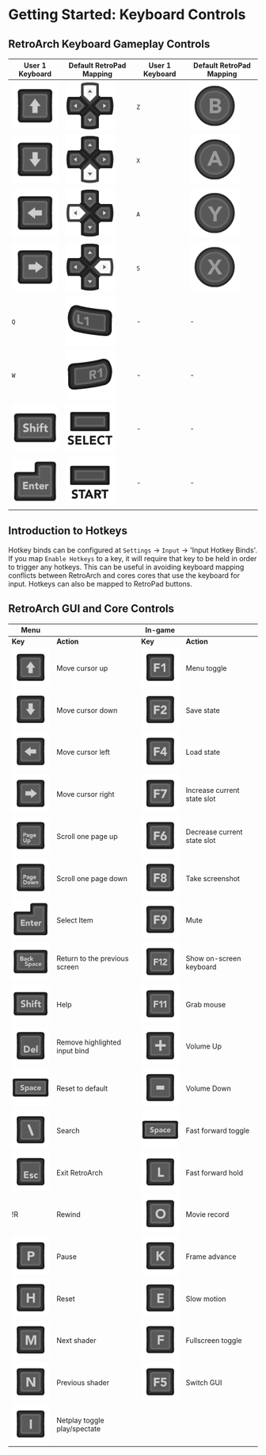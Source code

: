 # Getting Started: Keyboard Controls

## RetroArch Keyboard Gameplay Controls

| User 1 Keyboard | Default RetroPad Mapping  | User 1 Keyboard | Default RetroPad Mapping |
|-----------------|---------------------------|-----------------|--------------------------|
| ![Up Arrow](../image/Button_Pack/Keyboard_&_Mouse/Dark/Keyboard_Black_Arrow_Up.png)    | ![RetroPad Up](../image/retropad/retro_dpad_up.png)       | `Z`   | ![RetroPad B](../image/retropad/retro_b.png)       |
| ![Down Arrow](../image/Button_Pack/Keyboard_&_Mouse/Dark/Keyboard_Black_Arrow_Down.png)  | ![RetroPad Down](../image/retropad/retro_dpad_down.png)     | `X`   | ![RetroPad A](../image/retropad/retro_a.png)       |
| ![Left Arrow](../image/Button_Pack/Keyboard_&_Mouse/Dark/Keyboard_Black_Arrow_Left.png)  | ![RetroPad Left](../image/retropad/retro_dpad_left.png)     | `A`   | ![RetroPad Y](../image/retropad/retro_y.png)       | 
| ![Right Arrow](../image/Button_Pack/Keyboard_&_Mouse/Dark/Keyboard_Black_Arrow_Right.png) | ![RetroPad Right](../image/retropad/retro_dpad_right.png)    | `S`   | ![RetoPad X](../image/retropad/retro_x.png)       |
| `Q`     | ![RetroPad L1](../image/retropad/retro_l1.png)            | - | - |
| `W`     | ![RetroPad R1](../image/retropad/retro_r1.png)            | - | - |
| ![Shift](../image/Button_Pack/Keyboard_&_Mouse/Dark/Keyboard_Black_Shift.png) | ![RetroPad Select](../image/retropad/retro_select.png)        | - | - |
| ![Enter](../image/Button_Pack/Keyboard_&_Mouse/Dark/Keyboard_Black_Enter.png) | ![RetroPad Start](../image/retropad/retro_start.png)         | - | - |

## Introduction to Hotkeys
Hotkey binds can be configured at `Settings` → `Input` → 'Input Hotkey Binds'. If you map `Enable Hotkeys` to a key, it will require that key to be held in order to trigger any hotkeys. This can be useful in avoiding keyboard mapping conflicts between RetroArch and cores cores that use the keyboard for input. Hotkeys can also be mapped to RetroPad buttons.

## RetroArch GUI and Core Controls

Menu                        ||In-game      ||
------------- | ------------ |------------- | ------------ 
**Key**       | **Action**   |**Key**       |**Action**
![Up Arrow](../image/Button_Pack/Keyboard_&_Mouse/Dark/Keyboard_Black_Arrow_Up.png)    | Move cursor up                  |![F1](../image/Button_Pack/Keyboard_&_Mouse/Dark/Keyboard_Black_F1.png)    | Menu toggle
![Down Arrow](../image/Button_Pack/Keyboard_&_Mouse/Dark/Keyboard_Black_Arrow_Down.png)  | Move cursor down                |![F2](../image/Button_Pack/Keyboard_&_Mouse/Dark/Keyboard_Black_F2.png)    | Save state
![Left Arrow](../image/Button_Pack/Keyboard_&_Mouse/Dark/Keyboard_Black_Arrow_Left.png)  | Move cursor left                |![F4](../image/Button_Pack/Keyboard_&_Mouse/Dark/Keyboard_Black_F4.png)    | Load state
![Right Arrow](../image/Button_Pack/Keyboard_&_Mouse/Dark/Keyboard_Black_Arrow_Right.png) | Move cursor right               |![F7](../image/Button_Pack/Keyboard_&_Mouse/Dark/Keyboard_Black_F7.png)    | Increase current state slot
![Page Up](../image/Button_Pack/Keyboard_&_Mouse/Dark/Keyboard_Black_Page_Up.png)     | Scroll one page up              |![F6](../image/Button_Pack/Keyboard_&_Mouse/Dark/Keyboard_Black_F6.png)    | Decrease current state slot
![Page Down](../image/Button_Pack/Keyboard_&_Mouse/Dark/Keyboard_Black_Page_Down.png)   | Scroll one page down            |![F8](../image/Button_Pack/Keyboard_&_Mouse/Dark/Keyboard_Black_F8.png)    | Take screenshot
![Enter](../image/Button_Pack/Keyboard_&_Mouse/Dark/Keyboard_Black_Enter.png)       | Select Item                       |![F9](../image/Button_Pack/Keyboard_&_Mouse/Dark/Keyboard_Black_F9.png)    | Mute
![Backspace](../image/Button_Pack/Keyboard_&_Mouse/Dark/Keyboard_Black_Backspace.png)   | Return to the previous screen  |![F12](../image/Button_Pack/Keyboard_&_Mouse/Dark/Keyboard_Black_F12.png)   | Show on-screen keyboard
![Shift](../image/Button_Pack/Keyboard_&_Mouse/Dark/Keyboard_Black_Shift.png)       | Help                            |![F11](../image/Button_Pack/Keyboard_&_Mouse/Dark/Keyboard_Black_F11.png)   | Grab mouse
![Del](../image/Button_Pack/Keyboard_&_Mouse/Dark/Keyboard_Black_Del.png)         | Remove highlighted input bind | ![+](../image/Button_Pack/Keyboard_&_Mouse/Dark/Keyboard_Black_Plus.png)  | Volume Up
![Space](../image/Button_Pack/Keyboard_&_Mouse/Dark/Keyboard_Black_Space.png)       | Reset to default | ![-](../image/Button_Pack/Keyboard_&_Mouse/Dark/Keyboard_Black_Minus.png) | Volume Down
![/](../image/Button_Pack/Keyboard_&_Mouse/Dark/Keyboard_Black_Slash.png)  | Search  | ![Spacebar](../image/Button_Pack/Keyboard_&_Mouse/Dark/Keyboard_Black_Space.png) | Fast forward toggle | 
![Esc](../image/Button_Pack/Keyboard_&_Mouse/Dark/Keyboard_Black_Esc.png)  | Exit RetroArch   | ![L](../image/Button_Pack/Keyboard_&_Mouse/Dark/Keyboard_Black_L.png) | Fast forward hold | 
!R[](../image/Button_Pack/Keyboard_&_Mouse/Dark/Keyboard_Black_R.png) | Rewind | ![O](../image/Button_Pack/Keyboard_&_Mouse/Dark/Keyboard_Black_O.png) | Movie record |
![P](../image/Button_Pack/Keyboard_&_Mouse/Dark/Keyboard_Black_P.png) | Pause| ![P](../image/Button_Pack/Keyboard_&_Mouse/Dark/Keyboard_Black_K.png) | Frame advance |
![H](../image/Button_Pack/Keyboard_&_Mouse/Dark/Keyboard_Black_H.png)  | Reset | ![E](../image/Button_Pack/Keyboard_&_Mouse/Dark/Keyboard_Black_E.png)     | Slow motion |
![M](../image/Button_Pack/Keyboard_&_Mouse/Dark/Keyboard_Black_M.png)  | Next shader| ![F](../image/Button_Pack/Keyboard_&_Mouse/Dark/Keyboard_Black_F.png) | Fullscreen toggle | 
![N](../image/Button_Pack/Keyboard_&_Mouse/Dark/Keyboard_Black_N.png)     | Previous shader | ![F5](../image/Button_Pack/Keyboard_&_Mouse/Dark/Keyboard_Black_F5.png)| Switch GUI |
![I](../image/Button_Pack/Keyboard_&_Mouse/Dark/Keyboard_Black_I.png)     | Netplay toggle play/spectate |  | |
